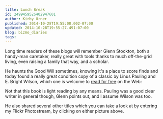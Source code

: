 ```yaml
---
title: Lunch Break
id: 2499459526402947601
author: Kirby Urner
published: 2014-10-28T19:55:00.002-07:00
updated: 2014-10-28T19:55:27.491-07:00
blog: bizmo_diaries
tags: 
---
```


Long time readers of these blogs will remember Glenn Stockton, both a handy-man caretaker, really great with tools thanks to much off-the-grid living, even raising a family that way, and a scholar. 

He haunts the Good Will sometimes, knowing it's a place to score finds and today found a really great condition copy of a classic by Linus Pauling and E. Bright Wilson, which one is welcome to [read for free](https://archive.org/details/introductiontoqu031712mbp) on the Web:

Not that this book is light reading by any means.  Pauling was a good clear writer in general though, Glenn points out, and I assume Wilson was too.

He also shared several other titles which you can take a look at by entering my Flickr Photostream, by clicking on either picture above.